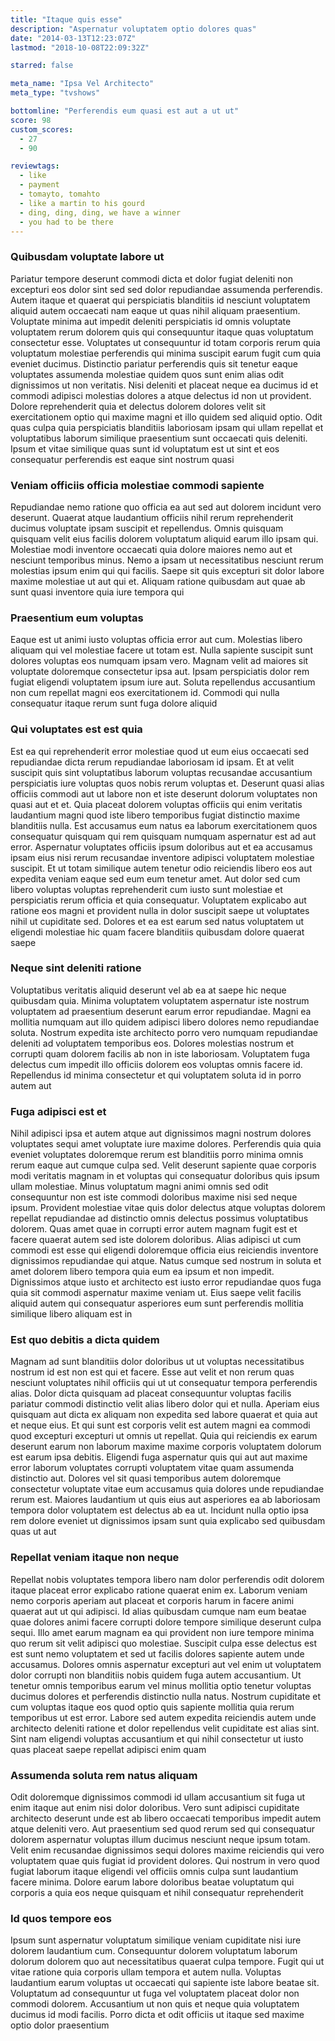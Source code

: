 ```yaml
---
title: "Itaque quis esse"
description: "Aspernatur voluptatem optio dolores quas"
date: "2014-03-13T12:23:07Z"
lastmod: "2018-10-08T22:09:32Z"

starred: false

meta_name: "Ipsa Vel Architecto" 
meta_type: "tvshows"

bottomline: "Perferendis eum quasi est aut a ut ut"
score: 98
custom_scores:
  - 27
  - 90

reviewtags:
  - like
  - payment
  - tomayto, tomahto
  - like a martin to his gourd
  - ding, ding, ding, we have a winner
  - you had to be there
---
```




### Quibusdam voluptate labore ut

Pariatur tempore deserunt commodi dicta et dolor fugiat deleniti non excepturi eos dolor sint sed sed dolor repudiandae assumenda perferendis. Autem itaque et quaerat qui perspiciatis blanditiis id nesciunt voluptatem aliquid autem occaecati nam eaque ut quas nihil aliquam praesentium. Voluptate minima aut impedit deleniti perspiciatis id omnis voluptate voluptatem rerum dolorem quis qui consequuntur itaque quas voluptatum consectetur esse. Voluptates ut consequuntur id totam corporis rerum quia voluptatum molestiae perferendis qui minima suscipit earum fugit cum quia eveniet ducimus. Distinctio pariatur perferendis quis sit tenetur eaque voluptates assumenda molestiae quidem quos sunt enim alias odit dignissimos ut non veritatis. Nisi deleniti et placeat neque ea ducimus id et commodi adipisci molestias dolores a atque delectus id non ut provident. Dolore reprehenderit quia et delectus dolorem dolores velit sit exercitationem optio qui maxime magni et illo quidem sed aliquid optio. Odit quas culpa quia perspiciatis blanditiis laboriosam ipsam qui ullam repellat et voluptatibus laborum similique praesentium sunt occaecati quis deleniti. Ipsum et vitae similique quas sunt id voluptatum est ut sint et eos consequatur perferendis est eaque sint nostrum quasi

### Veniam officiis officia molestiae commodi sapiente

Repudiandae nemo ratione quo officia ea aut sed aut dolorem incidunt vero deserunt. Quaerat atque laudantium officiis nihil rerum reprehenderit ducimus voluptate ipsam suscipit et repellendus. Omnis quisquam quisquam velit eius facilis dolorem voluptatum aliquid earum illo ipsam qui. Molestiae modi inventore occaecati quia dolore maiores nemo aut et nesciunt temporibus minus. Nemo a ipsam ut necessitatibus nesciunt rerum molestias ipsum enim qui qui facilis. Saepe sit quis excepturi sit dolor labore maxime molestiae ut aut qui et. Aliquam ratione quibusdam aut quae ab sunt quasi inventore quia iure tempora qui

### Praesentium eum voluptas

Eaque est ut animi iusto voluptas officia error aut cum. Molestias libero aliquam qui vel molestiae facere ut totam est. Nulla sapiente suscipit sunt dolores voluptas eos numquam ipsam vero. Magnam velit ad maiores sit voluptate doloremque consectetur ipsa aut. Ipsam perspiciatis dolor rem fugiat eligendi voluptatem ipsum iure aut. Soluta repellendus accusantium non cum repellat magni eos exercitationem id. Commodi qui nulla consequatur itaque rerum sunt fuga dolore aliquid

### Qui voluptates est est quia

Est ea qui reprehenderit error molestiae quod ut eum eius occaecati sed repudiandae dicta rerum repudiandae laboriosam id ipsam. Et at velit suscipit quis sint voluptatibus laborum voluptas recusandae accusantium perspiciatis iure voluptas quos nobis rerum voluptas et. Deserunt quasi alias officiis commodi aut ut labore non et iste deserunt dolorum voluptates non quasi aut et et. Quia placeat dolorem voluptas officiis qui enim veritatis laudantium magni quod iste libero temporibus fugiat distinctio maxime blanditiis nulla. Est accusamus eum natus ea laborum exercitationem quos consequatur quisquam qui rem quisquam numquam aspernatur est ad aut error. Aspernatur voluptates officiis ipsum doloribus aut et ea accusamus ipsam eius nisi rerum recusandae inventore adipisci voluptatem molestiae suscipit. Et ut totam similique autem tenetur odio reiciendis libero eos aut expedita veniam eaque sed eum eum tenetur amet. Aut dolor sed cum libero voluptas voluptas reprehenderit cum iusto sunt molestiae et perspiciatis rerum officia et quia consequatur. Voluptatem explicabo aut ratione eos magni et provident nulla in dolor suscipit saepe ut voluptates nihil ut cupiditate sed. Dolores et ea est earum sed natus voluptatem ut eligendi molestiae hic quam facere blanditiis quibusdam dolore quaerat saepe

### Neque sint deleniti ratione

Voluptatibus veritatis aliquid deserunt vel ab ea at saepe hic neque quibusdam quia. Minima voluptatem voluptatem aspernatur iste nostrum voluptatem ad praesentium deserunt earum error repudiandae. Magni ea mollitia numquam aut illo quidem adipisci libero dolores nemo repudiandae soluta. Nostrum expedita iste architecto porro vero numquam repudiandae deleniti ad voluptatem temporibus eos. Dolores molestias nostrum et corrupti quam dolorem facilis ab non in iste laboriosam. Voluptatem fuga delectus cum impedit illo officiis dolorem eos voluptas omnis facere id. Repellendus id minima consectetur et qui voluptatem soluta id in porro autem aut

### Fuga adipisci est et

Nihil adipisci ipsa et autem atque aut dignissimos magni nostrum dolores voluptates sequi amet voluptate iure maxime dolores. Perferendis quia quia eveniet voluptates doloremque rerum est blanditiis porro minima omnis rerum eaque aut cumque culpa sed. Velit deserunt sapiente quae corporis modi veritatis magnam in et voluptas qui consequatur doloribus quis ipsum ullam molestiae. Minus voluptatum magni animi omnis sed odit consequuntur non est iste commodi doloribus maxime nisi sed neque ipsum. Provident molestiae vitae quis dolor delectus atque voluptas dolorem repellat repudiandae ad distinctio omnis delectus possimus voluptatibus dolorem. Quas amet quae in corrupti error autem magnam fugit est et facere quaerat autem sed iste dolorem doloribus. Alias adipisci ut cum commodi est esse qui eligendi doloremque officia eius reiciendis inventore dignissimos repudiandae qui atque. Natus cumque sed nostrum in soluta et amet dolorem libero tempora quia eum ea ipsum et non impedit. Dignissimos atque iusto et architecto est iusto error repudiandae quos fuga quia sit commodi aspernatur maxime veniam ut. Eius saepe velit facilis aliquid autem qui consequatur asperiores eum sunt perferendis mollitia similique libero aliquam est in

### Est quo debitis a dicta quidem

Magnam ad sunt blanditiis dolor doloribus ut ut voluptas necessitatibus nostrum id est non est qui et facere. Esse aut velit et non rerum quas nesciunt voluptates nihil officiis qui ut ut consequatur tempora perferendis alias. Dolor dicta quisquam ad placeat consequuntur voluptas facilis pariatur commodi distinctio velit alias libero dolor qui et nulla. Aperiam eius quisquam aut dicta ex aliquam non expedita sed labore quaerat et quia aut et neque eius. Et qui sunt est corporis velit est autem magni ea commodi quod excepturi excepturi ut omnis ut repellat. Quia qui reiciendis ex earum deserunt earum non laborum maxime maxime corporis voluptatem dolorum est earum ipsa debitis. Eligendi fuga aspernatur quis qui aut aut maxime error laborum voluptates corrupti voluptatem vitae quam assumenda distinctio aut. Dolores vel sit quasi temporibus autem doloremque consectetur voluptate vitae eum accusamus quia dolores unde repudiandae rerum est. Maiores laudantium ut quis eius aut asperiores ea ab laboriosam tempora dolor voluptatem est delectus ab ea ut. Incidunt nulla optio ipsa rem dolore eveniet ut dignissimos ipsam sunt quia explicabo sed quibusdam quas ut aut

### Repellat veniam itaque non neque

Repellat nobis voluptates tempora libero nam dolor perferendis odit dolorem itaque placeat error explicabo ratione quaerat enim ex. Laborum veniam nemo corporis aperiam aut placeat et corporis harum in facere animi quaerat aut ut qui adipisci. Id alias quibusdam cumque nam eum beatae quae dolores animi facere corrupti dolore tempore similique deserunt culpa sequi. Illo amet earum magnam ea qui provident non iure tempore minima quo rerum sit velit adipisci quo molestiae. Suscipit culpa esse delectus est est sunt nemo voluptatem et sed ut facilis dolores sapiente autem unde accusamus. Dolores omnis aspernatur excepturi aut vel enim ut voluptatem dolor corrupti non blanditiis nobis quidem fuga autem accusantium. Ut tenetur omnis temporibus earum vel minus mollitia optio tenetur voluptas ducimus dolores et perferendis distinctio nulla natus. Nostrum cupiditate et cum voluptas itaque eos quod optio quis sapiente mollitia quia rerum temporibus ut est error. Labore sed autem expedita reiciendis autem unde architecto deleniti ratione et dolor repellendus velit cupiditate est alias sint. Sint nam eligendi voluptas accusantium et qui nihil consectetur ut iusto quas placeat saepe repellat adipisci enim quam

### Assumenda soluta rem natus aliquam

Odit doloremque dignissimos commodi id ullam accusantium sit fuga ut enim itaque aut enim nisi dolor doloribus. Vero sunt adipisci cupiditate architecto deserunt unde est ab libero occaecati temporibus impedit autem atque deleniti vero. Aut praesentium sed quod rerum sed qui consequatur dolorem aspernatur voluptas illum ducimus nesciunt neque ipsum totam. Velit enim recusandae dignissimos sequi dolores maxime reiciendis qui vero voluptatem quae quis fugiat id provident dolores. Qui nostrum in vero quod fugiat laborum itaque eligendi vel officiis omnis culpa sunt laudantium facere minima. Dolore earum labore doloribus beatae voluptatum qui corporis a quia eos neque quisquam et nihil consequatur reprehenderit

### Id quos tempore eos

Ipsum sunt aspernatur voluptatum similique veniam cupiditate nisi iure dolorem laudantium cum. Consequuntur dolorem voluptatum laborum dolorum dolorem quo aut necessitatibus quaerat culpa tempore. Fugit qui ut vitae ratione quia corporis ullam tempora et autem nulla. Voluptas laudantium earum voluptas ut occaecati qui sapiente iste labore beatae sit. Voluptatum ad consequuntur ut fuga vel voluptatem placeat dolor non commodi dolorem. Accusantium ut non quis et neque quia voluptatem ducimus id modi facilis. Porro dicta et odit officiis ut itaque sed maxime optio dolor praesentium

